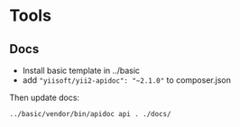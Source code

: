 Tools
=====

Docs
----

* Install basic template in ../basic
* add ```"yiisoft/yii2-apidoc": "~2.1.0"``` to composer.json

Then update docs:

```../basic/vendor/bin/apidoc api . ./docs/```
